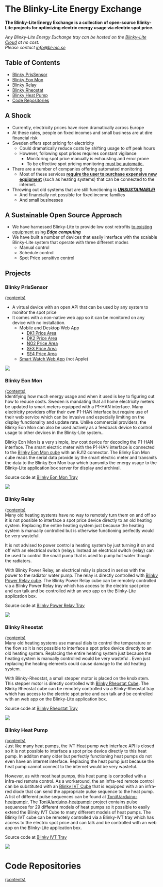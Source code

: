 # The Blinky-Lite Energy Exchange

**The Blinky-Lite Energy Exchange is a collection of open-source Blinky-Lite projects for optimizing electric energy usage via electric spot price.** 

*Any Blinky-Lite Energy Exchange tray can be hosted on the [Blinky-Lite Cloud](https://www.blinky-lite.se/) at no cost.<br>Please contact info@bl-mc.se*

## Table of Contents
* [Blinky PrisSensor](#blinky-prissensor)
* [Blinky Eon Mon](#blinky-eon-mon)
* [Blinky Relay](#blinky-relay)
* [Blinky Rheostat](#blinky-rheostat)
* [Blinky Heat Pump](#blinky-heat-pump)
* [Code Repositories](#code-repositories)


## A Shock
* Currently, electricity prices have risen dramatically across Europe
* At these rates, people on fixed incomes and small business are at dire financial risk
* Sweden offers spot pricing for electricity
  - Could dramatically reduce costs by shifting usage to off peak hours
  - However, following spot prices requires constant vigilance
    * Monitoring spot price manually is exhausting and error prone
    * To be effective spot pricing monitoring <ins>must be automatic.</ins>
* There are a number of companies offering automated monitoring
  - Most of these services <ins>**require the user to purchase expensive new equipment**</ins> (such as heating systems) that can be connected to the internet.
* Throwing out old systems that are still functioning is <ins>***UNSUSTAINABLE!***</ins>
  - And financially not possible for fixed income families
  - And small businesses

## A Sustainable Open Source Approach
* We have harnessed Blinky-Lite to provide low cost retrofits <ins>to existing equipment</ins> using ***Edge computing***
* We have built a number of devices that easily interface with the scalable Blinky-Lite system that operate with three different modes
  - Manual control
  - Schedule control
  - Spot Price sensitive control

## Projects
### Blinky PrisSensor
[(contents)](#table-of-contents)<br>
* A virtual device with an open API that can be used by any system to monitor the spot price
* It comes with a non-native web app so it can be monitored on any device with no installation.
  - Mobile and Desktop Web App
    * [DK1 Price Area](https://www.blinky-lite.se/espotPrice?name=DK1)
    * [DK2 Price Area](https://www.blinky-lite.se/espotPrice?name=DK2)
    * [NO2 Price Area](https://www.blinky-lite.se/espotPrice?name=NO2)
    * [SE3 Price Area](https://www.blinky-lite.se/espotPrice?name=SE3)
    * [SE4 Price Area](https://www.blinky-lite.se/espotPrice?name=SE4)
  - [Smart Watch Web App](https://www.blinky-lite.se/esps) (not Apple) 

<img src="https://github.com/blinky-lite-energy-exchange/.github/raw/master/profile/blinkyPrice.png"/><br>

### Blinky Eon Mon
[(contents)](#table-of-contents)<br>
Identifying how much energy usage and when it used is key to figuring out how to reduce costs. Sweden is mandating that all home electricity meters be updated to smart meters equipped with a P1-HAN interface. Many electricity providers offer their own P1-HAN interface but require use of their web service which can be invasive and especially limiting on the display functionality and update rate. Unlike commercial providers, the Blinky Eon Mon  can also be used actively as a feedback device to control usage to other devices in the Blinky-Lite system..

Blinky Eon Mon is a very simple, low cost device for decoding the P1-HAN interface. The smart electric meter with the P1-HAN interface is connected to the [Blinky Eon Mon cube](https://github.com/blinky-lite-energy-exchange/blinky-eon-mon-cube) with an RJ12 connector. The Blinky Eon Mon cube reads the serial data provide by the  smart electric meter and transmits the data to the Blinky Eon Mon tray which transmits the energy usage to the Blinky-Lite application box server for display and archival.

Source code at [Blinky Eon Mon Tray](https://github.com/blinky-lite-energy-exchange/blinky-eon-mon-tray)

<img src="https://github.com/blinky-lite-energy-exchange/.github/raw/master/profile/blinkyEonMon.png"/><br>

### Blinky Relay
[(contents)](#table-of-contents)<br>
Many old heating systems have no way to remotely turn them on and off so it is not possible to interface a spot price device directly to an old heating system. Replacing the entire heating system just because the heating system is manually controlled  but is otherwise functioning perfectly would be very wasteful. 

It is not advised to power control a heating system by just turning it on and off with an electrical switch (relay). Instead an electrical switch (relay) can be used to control the  small pump that is used to pump hot water though the radiators.

With Blinky Power Relay, an electrical relay is placed in series with the power to the radiator water pump. The relay is directly controlled with [Blinky Power Relay cube](https://github.com/blinky-lite-energy-exchange/blinky-power-relay-cube). The Blinky Power Relay cube can be remotely controlled via a Blinky Power Relay tray which has access to the electric spot price and can talk and be controlled with an web app on the Blinky-Lite application box.

Source code at [Blinky Power Relay Tray](https://github.com/blinky-lite-energy-exchange/blinky-power-relay-tray)

<img src="https://github.com/blinky-lite-energy-exchange/.github/raw/master/profile/blinkyRelay.png"/><br>

### Blinky Rheostat
[(contents)](#table-of-contents)<br>
Many old heating systems use manual dials to control the temperature or the flow so it is not possible to interface a spot price device directly to an old heating system. Replacing the entire heating system just because the heating system is manually controlled would be very wasteful . Even just replacing the heating elements could cause damage to the old heating system. 

With Blinky-Rheostat, a small stepper motor is placed on the knob stem. This stepper motor is directly controlled with [Blinky Rheostat Cube](https://github.com/blinky-lite-energy-exchange/blinky-rheostat-cube). The Blinky Rheostat cube can be remotely controlled via a Blinky-Rheostat tray which has access to the electric spot price and can talk and be controlled with an web app on the Blinky-Lite application box. 

Source code at [Blinky Rheostat Tray](https://github.com/blinky-lite-energy-exchange/blinky-rheostat-tray)

<img src="https://github.com/blinky-lite-energy-exchange/.github/raw/master/profile/blinkyRheostat.png"/><br>

### Blinky Heat Pump
[(contents)](#table-of-contents)<br>
Just like many heat pumps, the IVT Heat pump web interface API is closed so it is not possible to interface a spot price device directly to this heat pump. In additon many older but perfectly functioning heat pumps do not even have an internet interface. Replacing the  heat pump just because the heat pump cannot connect to the internet would be very wasteful.

However, as with most heat pumps, this heat pump is controlled with a infra-red remote control. As a workaround, the an infra-red remote control can be substituted with an [Blinky IVT Cube](https://github.com/blinky-lite-energy-exchange/blinky-ivt-cube) that is equipped with a an infra-red diode that can send the appropriate pulse sequence to the heat pump. A list of different pulse sequences can be found at [ToniA/arduino-heatpumpir](https://github.com/ToniA/arduino-heatpumpir). The [ToniA/arduino-heatpumpir](https://github.com/ToniA/arduino-heatpumpir) project contains pulse sequences for 29 different models of heat pumps so it possible to easily extend the Blinky IVT Cube to many different models of heat pumps. The Blinky IVT cube can be remotely controlled via a Blinky-IVT tray which has access to the electric spot price and can talk and be controlled with an web app on the Blinky-Lite application box.

Source code at [Blinky IVT Tray](https://github.com/blinky-lite-energy-exchange/blinky-ivt-tray)

<img src="https://github.com/blinky-lite-energy-exchange/.github/raw/master/profile/blinkyIvt.png"/><br>

# Code Repositories
[(contents)](#table-of-contents)<br>
